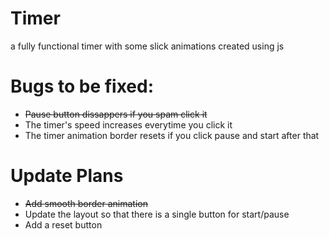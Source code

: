 # Timer
a fully functional timer with some slick animations created using js 


# **Bugs to be fixed:**
 - ~~Pause button dissappers if you spam click it~~  
 - The timer's speed increases everytime you click it  
 - The timer animation border resets if you click pause and start after that
 
 
 
 
#  **Update Plans**
 - ~~Add smooth border animation~~  
 - Update the layout so that there is a single button for start/pause  
 - Add a reset button 

